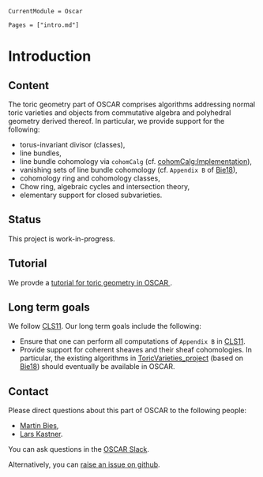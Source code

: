```@meta
CurrentModule = Oscar
```

```@contents
Pages = ["intro.md"]
```


# Introduction

## Content

The toric geometry part of OSCAR comprises algorithms addressing normal toric varieties
and objects from commutative algebra and polyhedral geometry derived thereof. In particular,
we provide support for the following:
- torus-invariant divisor (classes),
- line bundles,
- line bundle cohomology via `cohomCalg` (cf. [cohomCalg:Implementation](@cite)),
- vanishing sets of line bundle cohomology (cf. `Appendix B` of [Bie18](@cite)),
- cohomology ring and cohomology classes,
- Chow ring, algebraic cycles and intersection theory,
- elementary support for closed subvarieties.


## Status

This project is work-in-progress.


## Tutorial

We provde a [tutorial for toric geometry in OSCAR ](https://nbviewer.org/github/oscar-system/oscar-website/blob/gh-pages/tutorials/ToricGeometryInOSCAR.ipynb).


## Long term goals

We follow [CLS11](@cite). Our long term goals include the following:
- Ensure that one can perform all computations of `Appendix B` in [CLS11](@cite).
- Provide support for coherent sheaves and their sheaf cohomologies. In particular, the existing algorithms in [ToricVarieties_project](https://github.com/homalg-project/ToricVarieties_project) (based on [Bie18](@cite)) should eventually be available in OSCAR.


## Contact

Please direct questions about this part of OSCAR to the following people:
* [Martin Bies](https://martinbies.github.io/),
* [Lars Kastner](https://lkastner.github.io/).

You can ask questions in the [OSCAR Slack](https://oscar.computeralgebra.de/community/#slack).

Alternatively, you can [raise an issue on github](https://oscar.computeralgebra.de/community/#how-to-report-issues).
